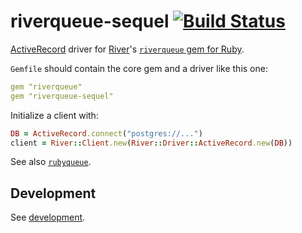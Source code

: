 #  riverqueue-sequel [![Build Status](https://github.com/riverqueue/riverqueue-ruby-sequel/workflows/CI/badge.svg)](https://github.com/riverqueue/riverqueue-ruby-sequel/actions)

[ActiveRecord](https://github.com/jeremyevans/sequel) driver for [River](https://github.com/riverqueue/river)'s [`riverqueue` gem for Ruby](https://rubygems.org/gems/riverqueue).

`Gemfile` should contain the core gem and a driver like this one:

``` yaml
gem "riverqueue"
gem "riverqueue-sequel"
```

Initialize a client with:

```ruby
DB = ActiveRecord.connect("postgres://...")
client = River::Client.new(River::Driver::ActiveRecord.new(DB))
```

See also [`rubyqueue`](https://github.com/riverqueue/riverqueue-ruby).

## Development

See [development](./development.md).
